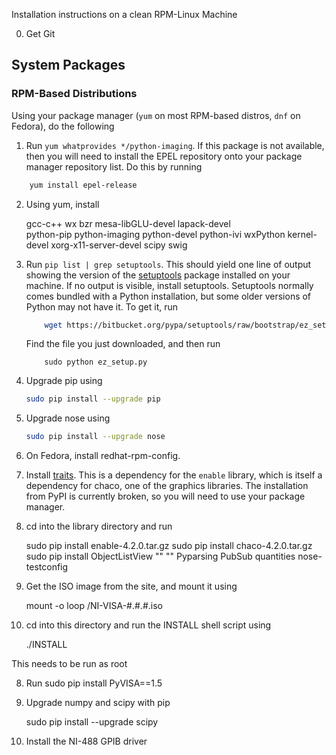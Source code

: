 Installation instructions on a clean RPM-Linux Machine

0. Get Git

## System Packages ##

### RPM-Based Distributions ###

Using your package manager (```yum``` on most RPM-based distros, ```dnf``` on Fedora), do the following

1. Run ```yum whatprovides */python-imaging```. If this package is not available, then you will need to install 
the EPEL repository onto your package manager repository list. Do this by running

```bash
	yum install epel-release
```

2. Using yum, install
	
    gcc-c++
	wx
	bzr
	mesa-libGLU-devel
	lapack-devel	
	python-pip
	python-imaging
	python-devel
	python-ivi
	wxPython
	kernel-devel
	xorg-x11-server-devel
	scipy
	swig


3. Run ```pip list | grep setuptools```. This should yield one line of output showing the version of the 
	[setuptools](https://pypi.python.org/pypi/setuptools) package installed on your machine. If no output
	is visible, install setuptools. Setuptools normally comes bundled with a Python installation, but some older
	versions of Python may not have it. To get it, run

	```bash
		wget https://bitbucket.org/pypa/setuptools/raw/bootstrap/ez_setup.py
	```
	Find the file you just downloaded, and then run
	
	```
		sudo python ez_setup.py
	```

4. Upgrade pip using
	
	```bash
	sudo pip install --upgrade pip
	```

5. Upgrade nose using
	
	```bash
	sudo pip install --upgrade nose
	```
6. On Fedora, install redhat-rpm-config.
	
6. Install [traits](https://pypi.python.org/pypi/traits). This is a dependency for the ```enable``` library,
	which is itself a dependency for chaco, one of the graphics libraries. The installation from PyPI is
	currently broken, so you will need to use your package manager.
	

5. cd into the library directory and run

	sudo pip install enable-4.2.0.tar.gz
	sudo pip install chaco-4.2.0.tar.gz
	sudo pip install ObjectListView
	""	""	Pyparsing
			PubSub
            quantities
            nose-testconfig           
	
6. Get the ISO image from the site, and mount it using

	mount -o loop <iso-location>/NI-VISA-#.#.#.iso <mount-location>

7. cd into this directory and run the INSTALL shell script using

	./INSTALL
	
This needs to be run as root

8. Run
	sudo pip install PyVISA==1.5



9. Upgrade numpy and scipy with pip
	
	sudo pip install --upgrade scipy

10. Install the NI-488 GPIB driver
